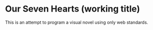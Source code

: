 Our Seven Hearts (working title)
===============

This is an attempt to program a visual novel using only web standards.
